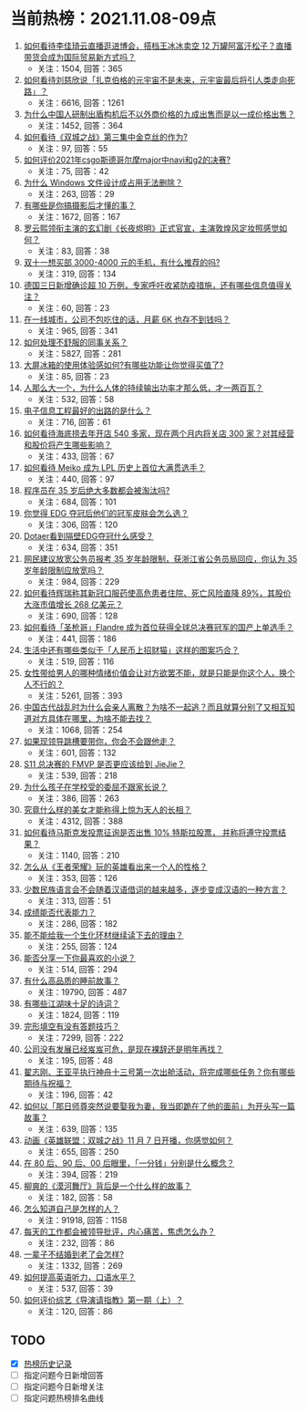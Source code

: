 # 当前热榜：2021.11.08-09点
1. [如何看待李佳琦云直播逛进博会，搭档王冰冰卖空 12 万罐阿富汗松子？直播带货会成为国际贸易新方式吗？](https://www.zhihu.com/question/497100362)
    * 关注：1504, 回答：365
2. [如何看待刘慈欣说「扎克伯格的元宇宙不是未来，元宇宙最后将引人类走向死路」？](https://www.zhihu.com/question/496880204)
    * 关注：6616, 回答：1261
3. [为什么中国人研制出盾构机后不以外商价格的九成出售而是以一成价格出售？](https://www.zhihu.com/question/496473622)
    * 关注：1452, 回答：364
4. [如何看待《双城之战》第三集中金克丝的作为?](https://www.zhihu.com/question/497218752)
    * 关注：97, 回答：55
5. [如何评价2021年csgo斯德哥尔摩major中navi和g2的决赛?](https://www.zhihu.com/question/497300435)
    * 关注：75, 回答：42
6. [为什么 Windows 文件设计成占用无法删除？](https://www.zhihu.com/question/496656138)
    * 关注：263, 回答：29
7. [有哪些是你搞摄影后才懂的事？](https://www.zhihu.com/question/462079009)
    * 关注：1672, 回答：167
8. [罗云熙领衔主演的玄幻剧《长夜烬明》正式官宣，主演敦煌风定妆照感觉如何？](https://www.zhihu.com/question/496768376)
    * 关注：83, 回答：38
9. [双十一想买部 3000-4000 元的手机，有什么推荐的吗?](https://www.zhihu.com/question/496306365)
    * 关注：319, 回答：134
10. [德国三日新增确诊超 10 万例，专家呼吁收紧防疫措施，还有哪些信息值得关注？](https://www.zhihu.com/question/497199882)
    * 关注：60, 回答：23
11. [在一线城市，公司不包吃住的话，月薪 6K 也存不到钱吗？](https://www.zhihu.com/question/496372439)
    * 关注：965, 回答：341
12. [如何处理不舒服的同事关系？](https://www.zhihu.com/question/48131824)
    * 关注：5827, 回答：281
13. [大屏冰箱的使用体验感如何?有哪些功能让你觉得买值了?](https://www.zhihu.com/question/496806881)
    * 关注：85, 回答：23
14. [人那么大一个，为什么人体的持续输出功率才那么低，才一两百瓦？](https://www.zhihu.com/question/496628611)
    * 关注：532, 回答：58
15. [电子信息工程最好的出路的是什么？](https://www.zhihu.com/question/492073645)
    * 关注：716, 回答：61
16. [如何看待海底捞去年开店 540 多家，现在两个月内将关店 300 家？对其经营和股价将产生哪些影响？](https://www.zhihu.com/question/496894229)
    * 关注：433, 回答：67
17. [如何看待 Meiko 成为 LPL 历史上首位大满贯选手？](https://www.zhihu.com/question/497147867)
    * 关注：440, 回答：97
18. [程序员在 35 岁后绝大多数都会被淘汰吗?](https://www.zhihu.com/question/496034281)
    * 关注：684, 回答：101
19. [你觉得 EDG 夺冠后他们的冠军皮肤会怎么选？](https://www.zhihu.com/question/497148632)
    * 关注：306, 回答：120
20. [Dotaer看到隔壁EDG夺冠什么感受？](https://www.zhihu.com/question/497157171)
    * 关注：634, 回答：351
21. [网民建议放宽公务员报考 35 岁年龄限制，获浙江省公务员局回应，你认为 35 岁年龄限制应放宽吗？](https://www.zhihu.com/question/497239438)
    * 关注：984, 回答：229
22. [如何看待辉瑞称其新冠口服药使高危患者住院、死亡风险直降 89%，其股价大涨市值增长 268 亿美元？](https://www.zhihu.com/question/496955961)
    * 关注：690, 回答：128
23. [如何看待「圣枪哥」Flandre 成为首位获得全球总决赛冠军的国产上单选手？](https://www.zhihu.com/question/497150078)
    * 关注：441, 回答：186
24. [生活中还有哪些类似于「人民币上招财猫」这样的图案巧合？](https://www.zhihu.com/question/497115749)
    * 关注：519, 回答：116
25. [女性带给男人的哪种情绪价值会让对方欲罢不能，就是只能是你这个人，换个人不行的？](https://www.zhihu.com/question/420320432)
    * 关注：5261, 回答：393
26. [中国古代战乱时为什么会亲人离散？为啥不一起逃？而且就算分别了又相互知道对方具体在哪里，为啥不能去找？](https://www.zhihu.com/question/497054603)
    * 关注：1068, 回答：254
27. [如果现领导跳槽要带你，你会不会跟他走？](https://www.zhihu.com/question/496224827)
    * 关注：601, 回答：132
28. [S11 总决赛的 FMVP 是否更应该给到 JieJie？](https://www.zhihu.com/question/497145016)
    * 关注：539, 回答：218
29. [为什么孩子在学校受的委屈不跟家长说？](https://www.zhihu.com/question/492508567)
    * 关注：386, 回答：263
30. [究竟什么样的美女才能称得上惊为天人的长相？](https://www.zhihu.com/question/59544166)
    * 关注：4312, 回答：388
31. [如何看待马斯克发投票征询是否出售 10% 特斯拉股票， 并称将遵守投票结果？](https://www.zhihu.com/question/497174178)
    * 关注：1140, 回答：210
32. [怎么从《王者荣耀》玩的英雄看出来一个人的性格？](https://www.zhihu.com/question/355786205)
    * 关注：353, 回答：126
33. [少数民族语言会不会随着汉语借词的越来越多，逐步变成汉语的一种方言？](https://www.zhihu.com/question/35137133)
    * 关注：313, 回答：51
34. [成绩能否代表能力？](https://www.zhihu.com/question/494459039)
    * 关注：286, 回答：182
35. [能不能给我一个生化环材继续读下去的理由？](https://www.zhihu.com/question/495297311)
    * 关注：255, 回答：124
36. [能否分享一下你最喜欢的小说？](https://www.zhihu.com/question/486545143)
    * 关注：514, 回答：294
37. [有什么高品质的睡前故事？](https://www.zhihu.com/question/22440299)
    * 关注：19790, 回答：487
38. [有哪些江湖味十足的诗词？](https://www.zhihu.com/question/282542258)
    * 关注：1824, 回答：119
39. [完形填空有没有答题技巧？](https://www.zhihu.com/question/21864589)
    * 关注：7299, 回答：222
40. [公司没有发展已经岌岌可危，是现在裸辞还是明年再找？](https://www.zhihu.com/question/496357090)
    * 关注：195, 回答：48
41. [翟志刚、王亚平执行神舟十三号第一次出舱活动，将完成哪些任务？你有哪些期待与祝福？](https://www.zhihu.com/question/496880806)
    * 关注：196, 回答：42
42. [如何以「那日师尊突然说要娶我为妻，我当即跪在了他的面前」为开头写一篇故事？](https://www.zhihu.com/question/490804630)
    * 关注：639, 回答：135
43. [动画《英雄联盟：双城之战》11 月 7 日开播，你感觉如何？](https://www.zhihu.com/question/496825969)
    * 关注：655, 回答：250
44. [在 80  后、90 后、00 后眼里，「一分钱」分别是什么概念？](https://www.zhihu.com/question/496791130)
    * 关注：394, 回答：219
45. [柳爽的《漠河舞厅》背后是一个什么样的故事？](https://www.zhihu.com/question/381264832)
    * 关注：182, 回答：58
46. [怎么知道自己是怎样的人？](https://www.zhihu.com/question/21650774)
    * 关注：91918, 回答：1158
47. [每天的工作都会被领导批评，内心痛苦，焦虑怎么办？](https://www.zhihu.com/question/496472084)
    * 关注：232, 回答：86
48. [一辈子不结婚到老了会怎样?](https://www.zhihu.com/question/443354340)
    * 关注：1332, 回答：269
49. [如何提高英语听力，口语水平？](https://www.zhihu.com/question/454741436)
    * 关注：537, 回答：39
50. [如何评价综艺《导演请指教》第一期（上）？](https://www.zhihu.com/question/496890776)
    * 关注：120, 回答：86
## TODO
* [x] [热榜历史记录](hot_history/AllHot.md)
* [ ] 指定问题今日新增回答
* [ ] 指定问题今日新增关注
* [ ] 指定问题热榜排名曲线
